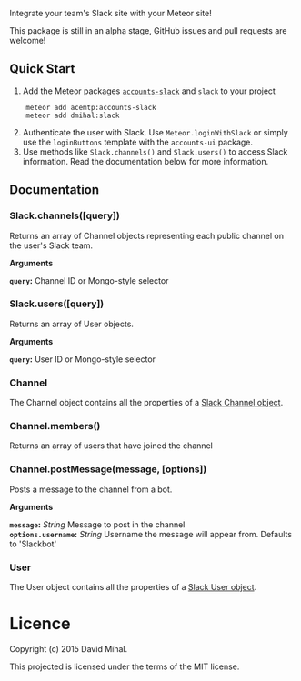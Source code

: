 Integrate your team's Slack site with your Meteor site!

This package is still in an alpha stage, GitHub issues and pull requests are welcome!

Quick Start
-----------
1. Add the Meteor packages [`accounts-slack`](https://atmospherejs.com/acemtp/accounts-slack) and `slack` to your project
```
    meteor add acemtp:accounts-slack
    meteor add dmihal:slack
```
2. Authenticate the user with Slack. Use `Meteor.loginWithSlack` or simply use the `loginButtons` template with the `accounts-ui` package.
3. Use methods like `Slack.channels()` and `Slack.users()` to access Slack information. Read the documentation below for more information.

Documentation
-------------

### Slack.channels([query])
Returns an array of Channel objects representing each public channel on the user's Slack team.

**Arguments**

**`query`:** Channel ID or Mongo-style selector

### Slack.users([query])
Returns an array of User objects.

**Arguments**

**`query`:** User ID or Mongo-style selector

### Channel
The Channel object contains all the properties of a [Slack Channel object](https://api.slack.com/types/channel).

### Channel.members()
Returns an array of users that have joined the channel

### Channel.postMessage(message, [options])
Posts a message to the channel from a bot.

**Arguments**

**`message`:** *String* Message to post in the channel  
**`options.username`:** *String* Username the message will appear from. Defaults to 'Slackbot'

### User
The User object contains all the properties of a [Slack User object](https://api.slack.com/types/user).

Licence
=======
Copyright (c) 2015 David Mihal.

This projected is licensed under the terms of the MIT license.
